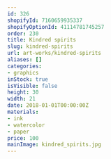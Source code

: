 ```yaml
---
id: 326
shopifyId: 7160659935337
shopifyOptionId: 41114781745257
order: 230
title: Kindred spirits
slug: kindred-spirits
url: art-works/kindred-spirits
aliases: []
categories:
- graphics
inStock: true
isVisible: false
height: 30
width: 21
date: 2018-01-01T00:00:00Z
materials:
- ink
- watercolor
- paper
price: 100
mainImage: kindred_spirits.jpg
---
```

